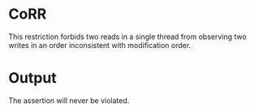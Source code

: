 # CoRR
This restriction forbids two reads in a single thread from observing two writes in an order inconsistent with modification order. 

# Output
The assertion will never be violated. 
